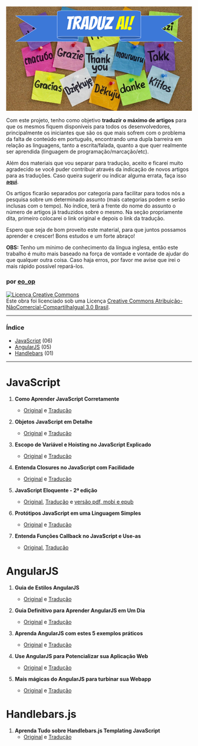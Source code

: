 ![traduz ai](img/traduz-ai.png)

Com este projeto, tenho como objetivo **traduzir o máximo de artigos** para que os mesmos fiquem disponíveis para todos os desenvolvedores, principalmente os iniciantes que são os que mais sofrem com o problema da falta de conteúdo em português, encontrando uma dupla barreira em relação as linguagens, tanto a escrita/falada, quanto a que quer realmente ser aprendida (linguagem de programação/marcação/etc).

Além dos materiais que vou separar para tradução, aceito e ficarei muito agradecido se você puder contribuir através da indicação de novos artigos para as traduções. Caso queira sugerir ou indicar alguma errata, faça isso **[aqui](https://github.com/eoop/traduz-ai/issues)**.

Os artigos ficarão separados por categoria para facilitar para todos nós a pesquisa sobre um determinado assunto (mais categorias podem e serão inclusas com o tempo). No índice, terá a frente do nome do assunto o número de artigos já traduzidos sobre o mesmo. Na seção propriamente dita, primeiro colocarei o link original e depois o link da tradução.

Espero que seja de bom proveito este material, para que juntos possamos aprender e crescer! Bons estudos e um forte abraço!

**OBS:** Tenho um mínimo de conhecimento da língua inglesa, então este trabalho é muito mais baseado na força de vontade e vontade de ajudar do que qualquer outra coisa. Caso haja erros, por favor me avise que irei o mais rápido possível repará-los. 

### por [eo_op](https://github.com/eoop/eo_op)

<a rel="license" href="http://creativecommons.org/licenses/by-nc-sa/3.0/br/deed.pt_BR"><img alt="Licença Creative Commons" style="border-width:0" src="http://i.creativecommons.org/l/by-nc-sa/3.0/br/88x31.png" /></a><br />Este obra foi licenciado sob uma Licença <a rel="license" href="http://creativecommons.org/licenses/by-nc-sa/3.0/br/deed.pt_BR">Creative Commons Atribuição-NãoComercial-CompartilhaIgual 3.0 Brasil</a>.


---

### Índice

* [JavaScript](#javascript) (06)
* [AngularJS](#angularjs) (05)
* [Handlebars](#handlebarsjs) (01)

---

# JavaScript

01. **Como Aprender JavaScript Corretamente**
	* [Original](http://javascriptissexy.com/how-to-learn-javascript-properly/) e [Tradução](https://github.com/eoop/traduz-ai/blob/master/javascript/001-como-aprender-js-corretamente.md#como-aprender-javascript-corretamente--javascriptis-sexy)

02. **Objetos JavaScript em Detalhe**
	* [Original](http://javascriptissexy.com/javascript-objects-in-detail/) e [Tradução](https://github.com/eoop/traduz-ai/blob/master/javascript/002-objetos-js-em-detalhe.md#objetos-javascript-em-detalhe)

03. **Escopo de Variável e Hoisting no JavaScript Explicado**
	* [Original](http://javascriptissexy.com/javascript-variable-scope-and-hoisting-explained/) e [Tradução](https://github.com/eoop/traduz-ai/blob/master/javascript/003-escopo-de-variavel-js-e-hoisting-explicado.md#escopo-de-vari%C3%A1vel-javascript-e-hoisting-explicado)

04. **Entenda Closures no JavaScript com Facilidade**
	* [Original](http://javascriptissexy.com/understand-javascript-closures-with-ease/) e [Tradução](https://github.com/eoop/traduz-ai/blob/master/javascript/004-entenda-closures-no-javaScript-com-facilidade.md#entenda-closures-no-javascript-com-facilidade)

05. **JavaScript Eloquente - 2ª edição**
	* [Original](http://eloquentjavascript.net/2nd_edition/preview/), [Tradução](https://github.com/eoop/eloquente-javascript) e [versão pdf, mobi e epub](https://leanpub.com/eloquentejavascript)

06. **Protótipos JavaScript em uma Linguagem Simples**
	* [Original](http://javascriptissexy.com/javascript-prototype-in-plain-detailed-language/) e [Tradução](https://github.com/eoop/traduz-ai/blob/master/javascript/006-prototipos-javascript-em-uma-linguagem-simples.md#prot%C3%B3tipos-javascript-em-uma-linguagem-simples)

07. **Entenda Funções Callback no JavaScript e Use-as**
	* [Original](http://javascriptissexy.com/understand-javascript-callback-functions-and-use-them/), [Tradução](https://github.com/eoop/traduz-ai/blob/master/javascript/007-entenda-callbacks-js.md)

# AngularJS

01. **Guia de Estilos AngularJS**
	* [Original](https://github.com/mgechev/angularjs-style-guide) e [Tradução](https://github.com/eoop/angularjs-style-guide/blob/master/README-pt-br.md)

02. **Guia Definitivo para Aprender AngularJS em Um Dia**
	* [Original](http://toddmotto.com/ultimate-guide-to-learning-angular-js-in-one-day/) e [Tradução](https://github.com/eoop/traduz-ai/blob/master/angularjs/001-guia-definitivo-para-aprender-angularjs.md)

03. **Aprenda AngularJS com estes 5 exemplos práticos**
	* [Original](http://tutorialzine.com/2013/08/learn-angularjs-5-examples/) e [Tradução](https://github.com/eoop/traduz-ai/blob/master/angularjs/002-aprenda-angularjs-com-5-exemplos.md)

04. **Use AngularJS para Potencializar sua Aplicação Web**
	* [Original](http://www.yearofmoo.com/2012/08/use-angularjs-to-power-your-web-application.html) e [Tradução](https://github.com/eoop/traduz-ai/blob/master/angularjs/003-use-angularjs-para-potencializar-sua-webapp.md#use-angularjs-para-potencializar-suas-aplica%C3%A7%C3%B5es-web)

05. **Mais mágicas do AngularJS para turbinar sua Webapp**
	* [Original](http://www.yearofmoo.com/2012/10/more-angularjs-magic-to-supercharge-your-webapp.html) e [Tradução](https://github.com/eoop/traduz-ai/blob/master/angularjs/004-mais-magicas-angularjs-para-turbinar-sua-webapp.md#mais-m%C3%A1gicas-do-angularjs-para-turbinar-sua-webapp)

# Handlebars.js

01. **Aprenda Tudo sobre Handlebars.js Templating JavaScript**
	* [Original](http://javascriptissexy.com/handlebars-js-tutorial-learn-everything-about-handlebars-js-javascript-templating/) e [Tradução](https://github.com/eoop/traduz-ai/blob/master/handlebars/001-aprenda-tudo-sobre-handlebars.md#aprenda-tudo-sobre-handlebarsjs-templating-javascript)


